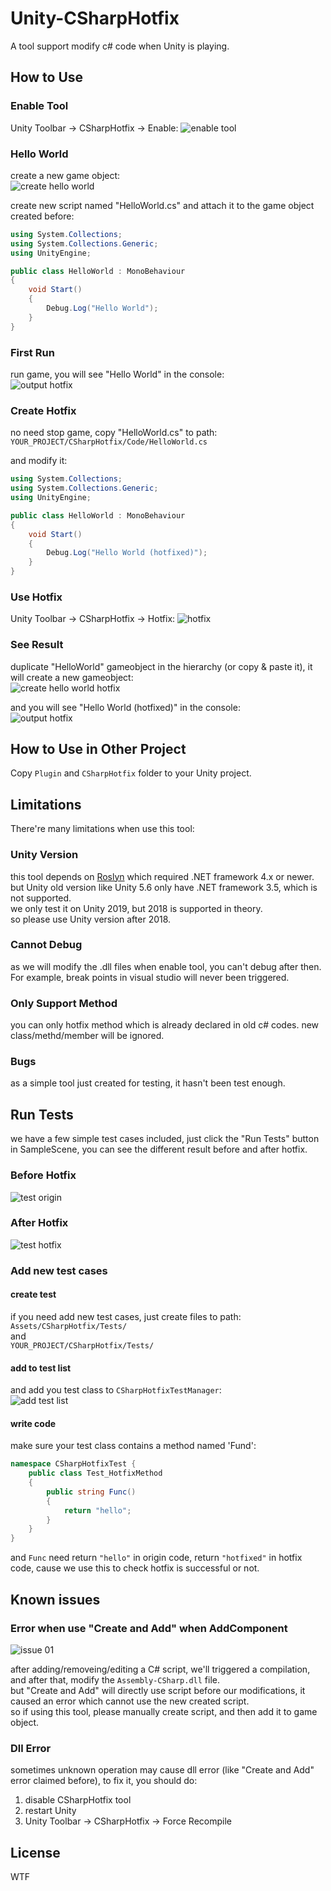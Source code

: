 # Unity-CSharpHotfix

A tool support modify c# code when Unity is playing.


## How to Use
### Enable Tool
Unity Toolbar -> CSharpHotfix -> Enable: 
![enable tool](Document/enable_tool.png)

### Hello World
create a new game object:   
![create hello world](Document/hello_world.png)

create new script named "HelloWorld.cs" and attach it to the game object created before: 
``` csharp
using System.Collections;
using System.Collections.Generic;
using UnityEngine;

public class HelloWorld : MonoBehaviour
{
    void Start()
    {
        Debug.Log("Hello World");
    }
}

```

### First Run
run game, you will see "Hello World" in the console:  
![output hotfix](Document/output.png)  


### Create Hotfix 
no need stop game, copy "HelloWorld.cs" to path: 
```YOUR_PROJECT/CSharpHotfix/Code/HelloWorld.cs```

and modify it: 
``` csharp
using System.Collections;
using System.Collections.Generic;
using UnityEngine;

public class HelloWorld : MonoBehaviour
{
    void Start()
    {
        Debug.Log("Hello World (hotfixed)");
    }
}
```

### Use Hotfix
Unity Toolbar -> CSharpHotfix -> Hotfix:
![hotfix](Document/hotfix.png)

### See Result
duplicate "HelloWorld" gameobject in the hierarchy (or copy & paste it), it will create a new gameobject:   
![create hello world hotfix](Document/hello_world_hotfix.png)  

and you will see "Hello World (hotfixed)" in the console:  
![output hotfix](Document/output_hotfix.png)  

## How to Use in Other Project
Copy ```Plugin``` and ```CSharpHotfix``` folder to your Unity project.  


## Limitations
There're many limitations when use this tool: 

### Unity Version
this tool depends on [Roslyn](https://github.com/dotnet/roslyn) which required .NET framework 4.x or newer.  
but Unity old version like Unity 5.6 only have .NET framework 3.5, which is not supported.  
we only test it on Unity 2019, but 2018 is supported in theory.  
so please use Unity version after 2018.  

### Cannot Debug
as we will modify the .dll files when enable tool, you can't debug after then.  
For example, break points in visual studio will never been triggered. 

### Only Support Method 
you can only hotfix method which is already declared in old c# codes. new class/methd/member will be ignored.

### Bugs
as a simple tool just created for testing, it hasn't been test enough. 

## Run Tests
we have a few simple test cases included, just click the "Run Tests" button in SampleScene, you can see the different result before and after hotfix.  

### Before Hotfix
![test origin](Document/test_origin.png)  

### After Hotfix
![test hotfix](Document/test_hotfix.png)  

### Add new test cases
#### create test
if you need add new test cases, just create files to path: 
```Assets/CSharpHotfix/Tests/```  
and  
```YOUR_PROJECT/CSharpHotfix/Tests/```  

#### add to test list
and add you test class to ```CSharpHotfixTestManager```:  
![add test list](Document/add_test_list.png)  


#### write code
make sure your test class contains a method named 'Fund': 
``` csharp
namespace CSharpHotfixTest {
    public class Test_HotfixMethod
    {
        public string Func()
        {
            return "hello";
        }
    }
}
```
and ```Func``` need return ```"hello"``` in origin code, return ```"hotfixed"``` in hotfix code, cause we use this to check hotfix is successful or not.


## Known issues

### Error when use "Create and Add" when AddComponent
![issue 01](Document/issue_01.png)  

after adding/removeing/editing a C# script, we'll triggered a compilation, and after that, modify the ```Assembly-CSharp.dll``` file.  
but "Create and Add" will directly use script before our modifications, it caused an error which cannot use the new created script.  
so if using this tool, please manually create script, and then add it to game object.


### Dll Error
sometimes unknown operation may cause dll error (like "Create and Add" error claimed before), to fix it, you should do:  
1. disable CSharpHotfix tool
2. restart Unity
3. Unity Toolbar -> CSharpHotfix -> Force Recompile  
   

## License
WTF